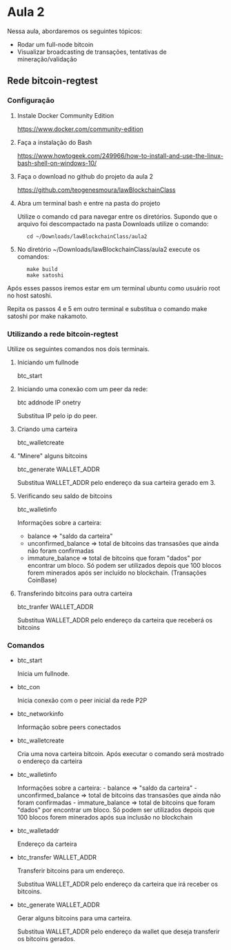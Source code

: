 # Aula 2 

Nessa aula, abordaremos os seguintes tópicos:
- Rodar um full-node bitcoin
- Visualizar broadcasting de transações, tentativas de mineração/validação


## Rede bitcoin-regtest

### Configuração

1. Instale Docker Community Edition
      
      https://www.docker.com/community-edition
      

2. Faça a instalação do Bash
      
      https://www.howtogeek.com/249966/how-to-install-and-use-the-linux-bash-shell-on-windows-10/

3. Faça o download no github do projeto da aula 2
      
      https://github.com/teogenesmoura/lawBlockchainClass

4. Abra um terminal bash e entre na pasta do projeto
    
    Utilize o comando cd para navegar entre os diretórios.
    Supondo que o arquivo foi descompactado na pasta Downloads utilize o comando: 
          
          cd ~/Downloads/lawBlockchainClass/aula2

5. No diretório ~/Downloads/lawBlockchainClass/aula2 execute os comandos:
          
          make build
          make satoshi

Após esses passos iremos estar em um terminal ubuntu como usuário root no host satoshi.

Repita os passos 4 e 5 em outro terminal e substitua o comando make satoshi por make nakamoto.

### Utilizando a rede bitcoin-regtest

Utilize os seguintes comandos nos dois terminais.

1. Iniciando um fullnode
      
      btc_start

2. Iniciando uma conexão com um peer da rede:
      
      btc addnode IP onetry

      Substitua IP pelo ip do peer.

3. Criando uma carteira

      btc_walletcreate

4. "Minere" alguns bitcoins
      
      btc_generate WALLET_ADDR
  
      Substitua WALLET_ADDR pelo endereço da sua carteira gerado em 3.

5. Verificando seu saldo de bitcoins

      btc_walletinfo
      
    Informações sobre a carteira:
    
      - balance => "saldo da carteira"
      - unconfirmed_balance => total de bitcoins das transasões que ainda não foram confirmadas
      - immature_balance => total de bitcoins que foram "dados" por encontrar um bloco. Só podem ser utilizados depois que 100 blocos forem minerados após ser incluído no blockchain. (Transações CoinBase)

6. Transferindo bitcoins para outra carteira


      btc_tranfer WALLET_ADDR

      Substitua WALLET_ADDR pelo endereço da carteira que receberá os bitcoins



### Comandos

- btc_start
    
    Inicia um fullnode.

- btc_con 
    
    Inicia conexão com o peer inicial da rede P2P

- btc_networkinfo
    
    Informação sobre peers conectados

- btc_walletcreate
    
    Cria uma nova carteira bitcoin. Após executar o comando será mostrado o endereço da carteira

- btc_walletinfo
    
    Informações sobre a carteira:
      - balance => "saldo da carteira"
      - unconfirmed_balance => total de bitcoins das transasões que ainda não foram confirmadas
      - immature_balance => total de bitcoins que foram "dados" por encontrar um bloco. Só podem ser utilizados depois que 100 blocos forem minerados após sua inclusão no blockchain

- btc_walletaddr
    
    Endereço da carteira

- btc_transfer WALLET_ADDR
    
    Transferir bitcoins para um endereço.

    Substitua WALLET_ADDR pelo endereço da carteira que irá receber os bitcoins.

- btc_generate WALLET_ADDR
    
    Gerar alguns bitcoins para uma carteira.

    Substitua WALLET_ADDR pelo endereço da wallet que deseja transferir os bitcoins gerados.

